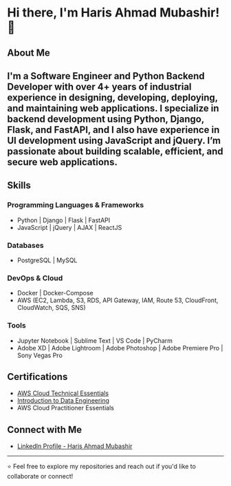 # Hi there, I'm Haris Ahmad Mubashir! 👋

## About Me
I'm a **Software Engineer** and **Python Backend Developer** with over **4+ years** of industrial experience in designing, developing, deploying, and maintaining web applications. I specialize in backend development using **Python**, **Django**, **Flask**, and **FastAPI**, and I also have experience in UI development using **JavaScript** and **jQuery**. I’m passionate about building scalable, efficient, and secure web applications.
---

## Skills

### **Programming Languages & Frameworks**
- Python | Django | Flask | FastAPI
- JavaScript | jQuery | AJAX | ReactJS

### **Databases**
- PostgreSQL | MySQL

### **DevOps & Cloud**
- Docker | Docker-Compose
- AWS (EC2, Lambda, S3, RDS, API Gateway, IAM, Route 53, CloudFront, CloudWatch, SQS, SNS)

### **Tools**
- Jupyter Notebook | Sublime Text | VS Code | PyCharm
- Adobe XD | Adobe Lightroom | Adobe Photoshop | Adobe Premiere Pro | Sony Vegas Pro


## Certifications
- [AWS Cloud Technical Essentials](https://www.coursera.org/account/accomplishments/certificate/CKWVX5T5AJHG)
- [Introduction to Data Engineering](https://www.coursera.org/account/accomplishments/verify/446RBND2WSGX?utm_source=link&utm_medium=certificate&utm_content=cert_image&utm_campaign=sharing_cta&utm_product=course) 
- AWS Cloud Practitioner Essentials


## Connect with Me
- [LinkedIn Profile - Haris Ahmad Mubashir](https://www.linkedin.com/in/haris-ahmad-mubashir-5614a4192) 
---

⭐ Feel free to explore my repositories and reach out if you'd like to collaborate or connect!
